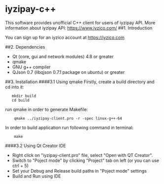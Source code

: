 # iyzipay-c++
This software provides unofficial C++ client for users of iyzipay API.
More information about iyzipay API: https://www.iyzico.com/
##1. Introduction

You can sign up for an iyzico account at https://iyzico.com

##2. Dependencies

 - Qt (core, gui and network modules) 4.8 or greater
 - qmake
 - GNU g++ compiler
 - QJson 0.7 (libqjson 0.7.1 package on ubuntu) or greater

##3. Installation
####3.1 Using qmake
Firstly, create a build directory and cd into it:
```
   mkdir build
   cd build
```
run qmake in order to generate Makefile:
```
    qmake ../iyzipay-client.pro -r -spec linux-g++-64
```
In order to build application run following command in terminal:

```
    make
```
####3.2 Using Qt Creator IDE
* Right click on "iyzipay-client.pro" file, select "Open with QT Creator".
* Switch to "Poject mode" by clicking "Project" tab on left (or you can use ctrl + 5)
* Set your Debug and Release build paths in "Poject mode" settings
* Build and Run using IDE


